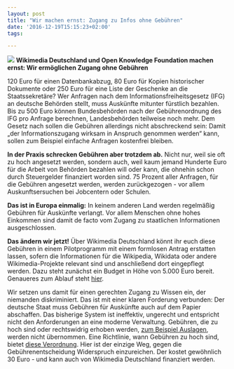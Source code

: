 ```yaml
---
layout: post
title: "Wir machen ernst: Zugang zu Infos ohne Gebühren"
date: '2016-12-19T15:15:23+02:00'
tags: 

---
```

<img src="https://upload.wikimedia.org/wikipedia/commons/c/c4/Figuren_klein.jpg">
<b>Wikimedia Deutschland und Open Knowledge Foundation machen ernst: Wir ermöglichen Zugang ohne Gebühren</b>

120 Euro für einen Datenbankabzug, 80 Euro für Kopien historischer Dokumente oder 250 Euro für eine Liste der Geschenke an die Staatssekretäre? Wer Anfragen nach dem Informationsfreiheitsgesetz (IFG) an deutsche Behörden stellt, muss Auskünfte mitunter fürstlich bezahlen. Bis zu 500 Euro können Bundesbehörden nach der Gebührenordnung des IFG pro Anfrage berechnen, Landesbehörden teilweise noch mehr. Dem Gesetz nach sollen die Gebühren allerdings nicht abschreckend sein: Damit „der Informationszugang wirksam in Anspruch genommen werden“ kann, sollen zum Beispiel einfache Anfragen kostenfrei bleiben.

<b>In der Praxis schrecken Gebühren aber trotzdem ab.</b> Nicht nur, weil sie oft zu hoch angesetzt werden, sondern auch, weil kaum jemand Hunderte Euro für die Arbeit von Behörden bezahlen will oder kann, die ohnehin schon durch Steuergelder finanziert worden sind. 75 Prozent aller Anfragen, für die Gebühren angesetzt werden, werden zurückgezogen - vor allem Auskunftsersuchen bei Jobcentern oder Schulen.

<b>Das ist in Europa einmalig:</b> In keinem anderen Land werden regelmäßig Gebühren für Auskünfte verlangt. Vor allem Menschen ohne hohes Einkommen sind damit de facto vom Zugang zu staatlichen Informationen ausgeschlossen.

<b>Das ändern wir jetzt!</b> Über Wikimedia Deutschland könnt ihr euch diese Gebühren in einem Pilotprogramm mit einem formlosen Antrag erstatten lassen, sofern die Informationen für die Wikipedia, Wikidata oder andere Wikimedia-Projekte relevant sind und anschließend dort eingepflegt werden. Dazu steht zunächst ein Budget in Höhe von 5.000 Euro bereit. Genaueres zum Ablauf steht <a href="[https://de.wikipedia.org/wiki/Wikipedia:F%C3%B6rderung/Geb%C3%BChrenerstattungen_f%C3%BCr_Anfragen_nach_Informationsfreiheitsgesetz">hier</a>.

Wir setzen uns damit für einen gerechten Zugang zu Wissen ein, der niemanden diskriminiert. Das ist mit einer klaren Forderung verbunden: Der deutsche Staat muss Gebühren für Auskünfte auch auf dem Papier abschaffen. Das bisherige System ist ineffektiv, ungerecht und entspricht nicht den Anforderungen an eine moderne Verwaltung.
Gebühren, die zu hoch sind oder rechtswidrig erhoben werden, <a href="http://bverwg.de/presse/pressemitteilungen/pressemitteilung.php?jahr=2016&nr=87">zum Beispiel Auslagen</a>, werden nicht übernommen. Eine Richtlinie, wann Gebühren zu hoch sind, bietet <a href="https://www.gesetze-im-internet.de/ifggebv/">diese Verordnung</a>. Hier ist der einzige Weg, gegen die Gebührenentscheidung Widerspruch einzureichen. Der kostet gewöhnlich 30 Euro - und kann auch von Wikimedia Deutschland finanziert werden.
